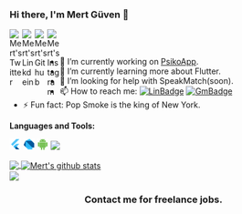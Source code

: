 ### Hi there, I'm Mert Güven 👋

<a href="https://twitter.com/merttgvvn">
  <img align="left" alt="Mert's Twitter" width="22px" src="https://cdn.jsdelivr.net/npm/simple-icons@v3/icons/twitter.svg" />
</a>
<a href="https://www.linkedin.com/in/mert-güven-8a0006177/">
  <img align="left" alt="Mert's Linkdein" width="22px" src="https://cdn.jsdelivr.net/npm/simple-icons@v3/icons/linkedin.svg" />
</a>
<a href="https://github.com/mertguven">
  <img align="left" alt="Mert's Github" width="22px" src="https://cdn.jsdelivr.net/npm/simple-icons@v3/icons/github.svg" />
</a>
<a href="https://www.instagram.com/merttgvvn/">
  <img align="left" alt="Mert's Instagram" width="22px" src="https://cdn.jsdelivr.net/npm/simple-icons@v3/icons/instagram.svg" />
</a>

<br/>
<br/>

- 🔭 I’m currently working on [PsikoApp](https://psikoapp.com).
- 🌱 I’m currently learning more about Flutter.
- 🤔 I’m looking for help with SpeakMatch(soon).
- 📫 How to reach me: [![LinBadge](https://img.shields.io/badge/-MertGuven-blue?style=flat-square&logo=Linkedin&logoColor=white&link=https://www.linkedin.com/in/mert-güven-8a0006177/)](https://www.linkedin.com/in/mert-güven-8a0006177/)
[![GmBadge](https://img.shields.io/badge/-mertguven789@gmail.com-c14438?style=flat-square&logo=Gmail&logoColor=white&link=mailto:mertguven789@gmail.com)](mailto:mertguven789@gmail.com)
- ⚡ Fun fact: Pop Smoke is the king of New York.


**Languages and Tools:**  

<code><img height="20" src="https://raw.githubusercontent.com/github/explore/80688e429a7d4ef2fca1e82350fe8e3517d3494d/topics/flutter/flutter.png"></code>
<code><img height="20" src="https://raw.githubusercontent.com/github/explore/80688e429a7d4ef2fca1e82350fe8e3517d3494d/topics/dart/dart.png"></code>
<code><img height="20" src="https://raw.githubusercontent.com/github/explore/80688e429a7d4ef2fca1e82350fe8e3517d3494d/topics/android/android.png"></code>
<code><img height="20" src="https://upload.wikimedia.org/wikipedia/commons/0/0d/C_Sharp_wordmark.svg"></code>


<a href="https://github.com/mertguven">
  <img align="center" src="https://github-readme-stats.vercel.app/api/top-langs/?username=mertguven&theme=light&hide_langs_below=1" />
</a>

<a href="https://github.com/mertguven">
 <img align="center" src="https://github-readme-stats.vercel.app/api?username=mertguven&show_icons=true&theme=light&line_height=27" alt="Mert's github stats"/>
</a>
<br/>
<a href="https://github.com/mertguven/Scoach">
<img align="center" src="https://github-readme-stats.vercel.app/api/pin/?username=mertguven&repo=Scoach&theme=light" />
</a>

<div align="center">

### Contact me for freelance jobs.

</div>

